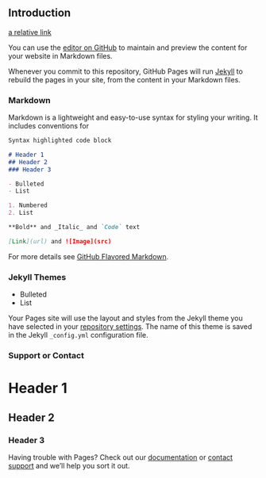 ## Introduction


[a relative link](secondfile)


You can use the [editor on GitHub](https://github.com/jphcoi/public_project/edit/master/README.md) to maintain and preview the content for your website in Markdown files.

Whenever you commit to this repository, GitHub Pages will run [Jekyll](https://jekyllrb.com/) to rebuild the pages in your site, from the content in your Markdown files.

### Markdown

Markdown is a lightweight and easy-to-use syntax for styling your writing. It includes conventions for

```markdown
Syntax highlighted code block

# Header 1
## Header 2
### Header 3

- Bulleted
- List

1. Numbered
2. List

**Bold** and _Italic_ and `Code` text

[Link](url) and ![Image](src)
```

For more details see [GitHub Flavored Markdown](https://guides.github.com/features/mastering-markdown/).

### Jekyll Themes

- Bulleted
- List

Your Pages site will use the layout and styles from the Jekyll theme you have selected in your [repository settings](https://github.com/jphcoi/public_project/settings). The name of this theme is saved in the Jekyll `_config.yml` configuration file.

### Support or Contact
# Header 1
## Header 2
### Header 3
Having trouble with Pages? Check out our [documentation](https://help.github.com/categories/github-pages-basics/) or [contact support](https://github.com/contact) and we’ll help you sort it out.
